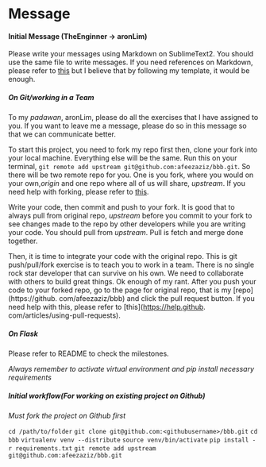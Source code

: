 # Message

#### Initial Message (TheEnginner -> aronLim)

Please write your messages using Markdown on SublimeText2. You should use the same file to write messages. If you need references on Markdown, please refer to [this](http://daringfireball.net/projects/markdown/) but I believe that by following my template, it would be enough.

##### On Git/working in a Team
To my _padawan_, aronLim, please do all the exercises that I have assigned to you. If you want to leave me a message, please do so in 
this message so that we can communicate better.

To start this project, you need to fork my repo first then, clone your fork into your local machine. Everything else will be the same. 
Run this on your terminal, `git remote add upstream git@github.com:afeezaziz/bbb.git`. So there will be two remote repo for you. One is 
you fork, where you would on your own,_origin_ and one repo where all of us will share, _upstream_. If you need help with forking, 
please refer to [this](https://help.github.com/articles/fork-a-repo).

Write your code, then commit and push to your fork. It is good that to always pull from original repo, _upstream_ before you commit to 
your fork to see changes made to the repo by other developers while you are writing your code. You should pull from _upstream_. Pull is 
fetch and merge done together.

Then, it is time to integrate your code with the original repo. This is git push/pull/fork exercise is to teach you to work in a team. 
There is no single rock star developer that can survive on his own. We need to collaborate with others to build great things. Ok enough 
of my rant. After you push your code to your forked repo, go to the page for original repo, that is my [repo](https://github.
com/afeezaziz/bbb) and click the pull request button. If you need help with this, please refer to [this](https://help.github.
com/articles/using-pull-requests).

##### On Flask

Please refer to README to check the milestones. 

*Always remember to activate virtual environment and pip install necessary requirements*

##### Initial workflow(For working on existing project on Github)

*Must fork the project on Github first*

`cd /path/to/folder`
`git clone git@github.com:<githubusername>/bbb.git`
`cd bbb`
`virtualenv venv --distribute`
`source venv/bin/activate`
`pip install -r requirements.txt`
`git remote add upstream git@github.com:afeezaziz/bbb.git`



